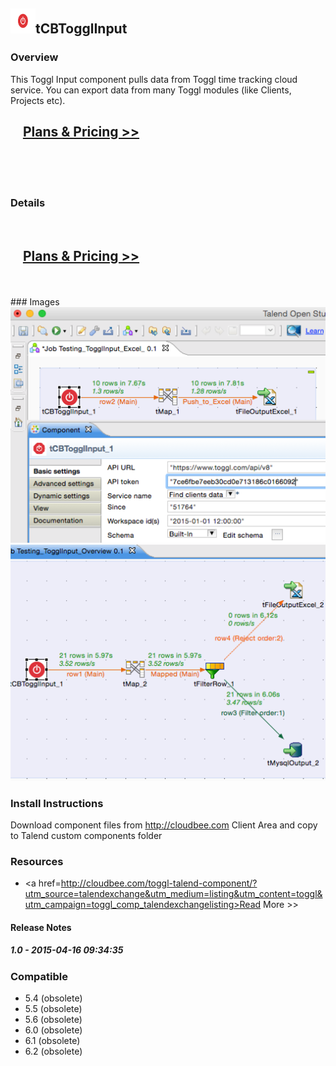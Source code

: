 ## <img src='./logo.jpg' width='40' height='40'>tCBTogglInput

### Overview
This Toggl Input component pulls data from Toggl time tracking cloud service.
You can export data from many Toggl modules (like Clients, Projects etc).
</br>
<h2>&nbsp;&nbsp;&nbsp;&nbsp;<a href="http://cloudbee.com/toggl-talend-component/?utm_source=talendexchange&utm_medium=listing&utm_content=toggl&utm_campaign=toggl_comp_talendexchangelisting"><strong>Plans & Pricing >></strong></a></h2>
</br>
</br>
</br>

### Details
</br>
<h2>&nbsp;&nbsp;&nbsp;&nbsp;<a href="http://cloudbee.com/toggl-talend-component/?utm_source=talendexchange&utm_medium=listing&utm_content=toggl&utm_campaign=toggl_comp_talendexchangelisting"><strong>Plans & Pricing >></strong></a></h2>
</br>
</br>
### Images
<a href='./screenshots/v_1.0__2.jpg'><img src='./screenshots/v_1.0__2.jpg' ></a>
<a href='./screenshots/v_1.0__1.jpg'><img src='./screenshots/v_1.0__1.jpg' ></a>


### Install Instructions
Download component files from http://cloudbee.com Client Area and copy to Talend custom components folder
### Resources
 * <a href=http://cloudbee.com/toggl-talend-component/?utm_source=talendexchange&utm_medium=listing&utm_content=toggl&utm_campaign=toggl_comp_talendexchangelisting>Read More >></a>

#### Release Notes

##### 1.0 - 2015-04-16 09:34:35

### Compatible
 -  5.4 (obsolete)
 -   5.5 (obsolete)
 -   5.6 (obsolete)
 -   6.0 (obsolete)
 -   6.1 (obsolete)
 -   6.2 (obsolete)